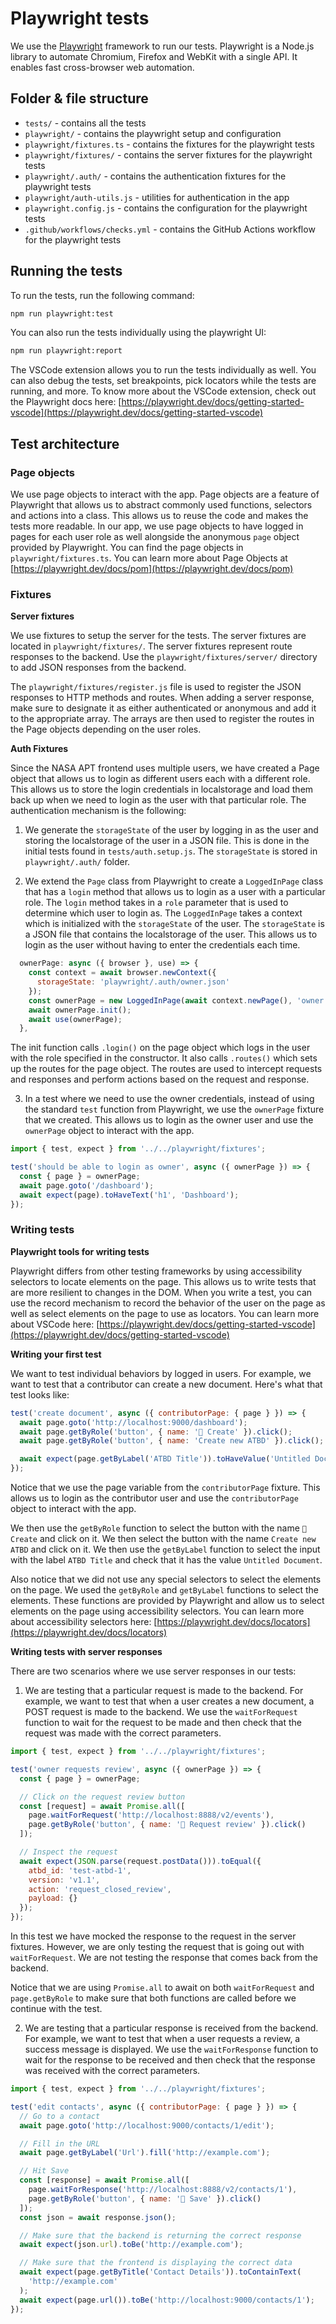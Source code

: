 # Playwright tests

We use the [Playwright](https://playwright.dev/) framework to run our tests. Playwright is a Node.js library to automate Chromium, Firefox and WebKit with a single API. It enables fast cross-browser web automation.

## Folder & file structure

- `tests/` - contains all the tests
- `playwright/` - contains the playwright setup and configuration
- `playwright/fixtures.ts` - contains the fixtures for the playwright tests
- `playwright/fixtures/` - contains the server fixtures for the playwright tests
- `playwright/.auth/` - contains the authentication fixtures for the playwright tests
- `playwright/auth-utils.js` - utilities for authentication in the app
- `playwright.config.js` - contains the configuration for the playwright tests
- `.github/workflows/checks.yml` - contains the GitHub Actions workflow for the playwright tests

## Running the tests

To run the tests, run the following command:

```bash
npm run playwright:test
```

You can also run the tests individually using the playwright UI:

```bash
npm run playwright:report
```

The VSCode extension allows you to run the tests individually as well. You can also debug the tests, set breakpoints, pick locators while the tests are running, and more. To know more about the VSCode extension, check out the Playwright docs here: [https://playwright.dev/docs/getting-started-vscode](https://playwright.dev/docs/getting-started-vscode)

## Test architecture

### Page objects

We use page objects to interact with the app. Page objects are a feature of Playwright that allows us to abstract commonly used functions, selectors and actions into a class. This allows us to reuse the code and makes the tests more readable. In our app, we use page objects to have logged in pages for each user role as well alongside the anonymous `page` object provided by Playwright. You can find the page objects in `playwright/fixtures.ts`. You can learn more about Page Objects at [https://playwright.dev/docs/pom](https://playwright.dev/docs/pom)

### Fixtures

**Server fixtures**

We use fixtures to setup the server for the tests. The server fixtures are located in `playwright/fixtures/`. The server fixtures represent route responses to the backend. Use the `playwright/fixtures/server/` directory to add JSON responses from the backend.

The `playwright/fixtures/register.js` file is used to register the JSON responses to HTTP methods and routes. When adding a server response, make sure to designate it as either authenticated or anonymous and add it to the appropriate array. The arrays are then used to register the routes in the Page objects depending on the user roles.

**Auth Fixtures**

Since the NASA APT frontend uses multiple users, we have created a Page object that allows us to login as different users each with a different role. This allows us to store the login credentials in localstorage and load them back up when we need to login as the user with that particular role. The authentication mechanism is the following:

1. We generate the `storageState` of the user by logging in as the user and storing the localstorage of the user in a JSON file. This is done in the initial tests found in `tests/auth.setup.js`. The `storageState` is stored in `playwright/.auth/` folder.

2. We extend the `Page` class from Playwright to create a `LoggedInPage` class that has a `login` method that allows us to login as a user with a particular role. The `login` method takes in a `role` parameter that is used to determine which user to login as. The `LoggedInPage` takes a context which is initialized with the `storageState` of the user. The `storageState` is a JSON file that contains the localstorage of the user. This allows us to login as the user without having to enter the credentials each time.

```js
  ownerPage: async ({ browser }, use) => {
    const context = await browser.newContext({
      storageState: 'playwright/.auth/owner.json'
    });
    const ownerPage = new LoggedInPage(await context.newPage(), 'owner');
    await ownerPage.init();
    await use(ownerPage);
  },
```

The init function calls `.login()` on the page object which logs in the user with the role specified in the constructor. It also calls `.routes()` which sets up the routes for the page object. The routes are used to intercept requests and responses and perform actions based on the request and response.

3. In a test where we need to use the owner credentials, instead of using the standard `test` function from Playwright, we use the `ownerPage` fixture that we created. This allows us to login as the owner user and use the `ownerPage` object to interact with the app.

```js
import { test, expect } from '../../playwright/fixtures';

test('should be able to login as owner', async ({ ownerPage }) => {
  const { page } = ownerPage;
  await page.goto('/dashboard');
  await expect(page).toHaveText('h1', 'Dashboard');
});
```

### Writing tests

**Playwright tools for writing tests**

Playwright differs from other testing frameworks by using accessibility selectors to locate elements on the page. This allows us to write tests that are more resilient to changes in the DOM. When you write a test, you can use the record mechanism to record the behavior of the user on the page as well as select elements on the page to use as locators. You can learn more about VSCode here: [https://playwright.dev/docs/getting-started-vscode](https://playwright.dev/docs/getting-started-vscode)

**Writing your first test**

We want to test individual behaviors by logged in users. For example, we want to test that a contributor can create a new document. Here's what that test looks like:

```js
test('create document', async ({ contributorPage: { page } }) => {
  await page.goto('http://localhost:9000/dashboard');
  await page.getByRole('button', { name: ' Create' }).click();
  await page.getByRole('button', { name: 'Create new ATBD' }).click();

  await expect(page.getByLabel('ATBD Title')).toHaveValue('Untitled Document');
});
```

Notice that we use the page variable from the `contributorPage` fixture. This allows us to login as the contributor user and use the `contributorPage` object to interact with the app.

We then use the `getByRole` function to select the button with the name ` Create` and click on it. We then select the button with the name `Create new ATBD` and click on it. We then use the `getByLabel` function to select the input with the label `ATBD Title` and check that it has the value `Untitled Document`.

Also notice that we did not use any special selectors to select the elements on the page. We used the `getByRole` and `getByLabel` functions to select the elements. These functions are provided by Playwright and allow us to select elements on the page using accessibility selectors. You can learn more about accessibility selectors here: [https://playwright.dev/docs/locators](https://playwright.dev/docs/locators)

**Writing tests with server responses**

There are two scenarios where we use server responses in our tests:

1. We are testing that a particular request is made to the backend. For example, we want to test that when a user creates a new document, a POST request is made to the backend. We use the `waitForRequest` function to wait for the request to be made and then check that the request was made with the correct parameters.

```js
import { test, expect } from '../../playwright/fixtures';

test('owner requests review', async ({ ownerPage }) => {
  const { page } = ownerPage;

  // Click on the request review button
  const [request] = await Promise.all([
    page.waitForRequest('http://localhost:8888/v2/events'),
    page.getByRole('button', { name: ' Request review' }).click()
  ]);

  // Inspect the request
  await expect(JSON.parse(request.postData())).toEqual({
    atbd_id: 'test-atbd-1',
    version: 'v1.1',
    action: 'request_closed_review',
    payload: {}
  });
});
```

In this test we have mocked the response to the request in the server fixtures. However, we are only testing the request that is going out with `waitForRequest`. We are not testing the response that comes back from the backend.

Notice that we are using `Promise.all` to await on both `waitForRequest` and `page.getByRole` to make sure that both functions are called before we continue with the test.

2. We are testing that a particular response is received from the backend. For example, we want to test that when a user requests a review, a success message is displayed. We use the `waitForResponse` function to wait for the response to be received and then check that the response was received with the correct parameters.

```js
import { test, expect } from '../../playwright/fixtures';

test('edit contacts', async ({ contributorPage: { page } }) => {
  // Go to a contact
  await page.goto('http://localhost:9000/contacts/1/edit');

  // Fill in the URL
  await page.getByLabel('Url').fill('http://example.com');

  // Hit Save
  const [response] = await Promise.all([
    page.waitForResponse('http://localhost:8888/v2/contacts/1'),
    page.getByRole('button', { name: ' Save' }).click()
  ]);
  const json = await response.json();

  // Make sure that the backend is returning the correct response
  await expect(json.url).toBe('http://example.com');

  // Make sure that the frontend is displaying the correct data
  await expect(page.getByTitle('Contact Details')).toContainText(
    'http://example.com'
  );
  await expect(page.url()).toBe('http://localhost:9000/contacts/1');
});
```
